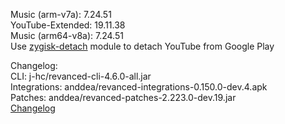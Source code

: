 Music (arm-v7a): 7.24.51                     
YouTube-Extended: 19.11.38  
Music (arm64-v8a): 7.24.51                     
Use [zygisk-detach](https://github.com/j-hc/zygisk-detach) module to detach YouTube from Google Play  

Changelog:  
CLI: j-hc/revanced-cli-4.6.0-all.jar  
Integrations: anddea/revanced-integrations-0.150.0-dev.4.apk  
Patches: anddea/revanced-patches-2.223.0-dev.19.jar  
[Changelog](https://github.com/anddea/revanced-patches/releases/tag/vdev.19)  
